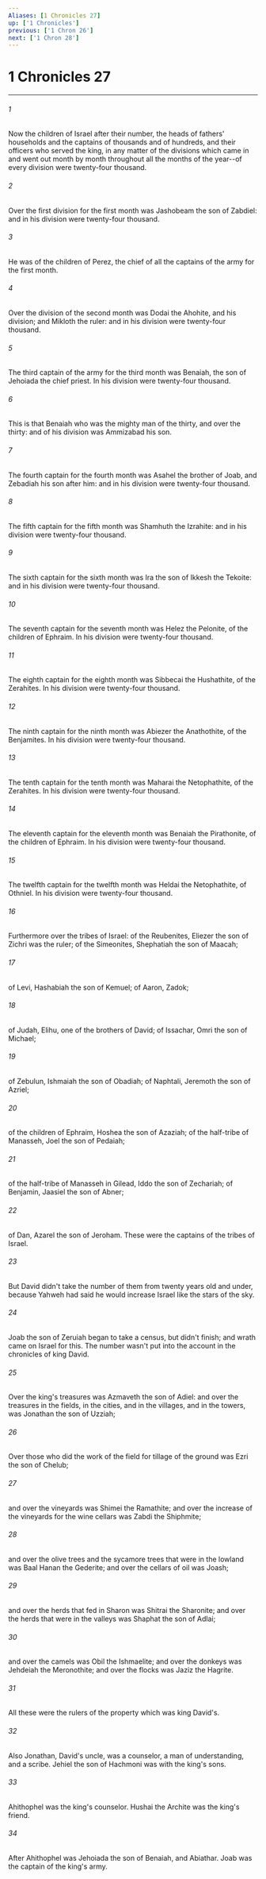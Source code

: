 ```yaml
---
Aliases: [1 Chronicles 27]
up: ['1 Chronicles']
previous: ['1 Chron 26']
next: ['1 Chron 28']
---
```

# 1 Chronicles 27
***





###### 1 

Now the children of Israel after their number, the heads of fathers' households and the captains of thousands and of hundreds, and their officers who served the king, in any matter of the divisions which came in and went out month by month throughout all the months of the year--of every division were twenty-four thousand. 



###### 2 

Over the first division for the first month was Jashobeam the son of Zabdiel: and in his division were twenty-four thousand. 



###### 3 

He was of the children of Perez, the chief of all the captains of the army for the first month. 



###### 4 

Over the division of the second month was Dodai the Ahohite, and his division; and Mikloth the ruler: and in his division were twenty-four thousand. 



###### 5 

The third captain of the army for the third month was Benaiah, the son of Jehoiada the chief priest. In his division were twenty-four thousand. 



###### 6 

This is that Benaiah who was the mighty man of the thirty, and over the thirty: and of his division was Ammizabad his son. 



###### 7 

The fourth captain for the fourth month was Asahel the brother of Joab, and Zebadiah his son after him: and in his division were twenty-four thousand. 



###### 8 

The fifth captain for the fifth month was Shamhuth the Izrahite: and in his division were twenty-four thousand. 



###### 9 

The sixth captain for the sixth month was Ira the son of Ikkesh the Tekoite: and in his division were twenty-four thousand. 



###### 10 

The seventh captain for the seventh month was Helez the Pelonite, of the children of Ephraim. In his division were twenty-four thousand. 



###### 11 

The eighth captain for the eighth month was Sibbecai the Hushathite, of the Zerahites. In his division were twenty-four thousand. 



###### 12 

The ninth captain for the ninth month was Abiezer the Anathothite, of the Benjamites. In his division were twenty-four thousand. 



###### 13 

The tenth captain for the tenth month was Maharai the Netophathite, of the Zerahites. In his division were twenty-four thousand. 



###### 14 

The eleventh captain for the eleventh month was Benaiah the Pirathonite, of the children of Ephraim. In his division were twenty-four thousand. 



###### 15 

The twelfth captain for the twelfth month was Heldai the Netophathite, of Othniel. In his division were twenty-four thousand. 



###### 16 

Furthermore over the tribes of Israel: of the Reubenites, Eliezer the son of Zichri was the ruler; of the Simeonites, Shephatiah the son of Maacah; 



###### 17 

of Levi, Hashabiah the son of Kemuel; of Aaron, Zadok; 



###### 18 

of Judah, Elihu, one of the brothers of David; of Issachar, Omri the son of Michael; 



###### 19 

of Zebulun, Ishmaiah the son of Obadiah; of Naphtali, Jeremoth the son of Azriel; 



###### 20 

of the children of Ephraim, Hoshea the son of Azaziah; of the half-tribe of Manasseh, Joel the son of Pedaiah; 



###### 21 

of the half-tribe of Manasseh in Gilead, Iddo the son of Zechariah; of Benjamin, Jaasiel the son of Abner; 



###### 22 

of Dan, Azarel the son of Jeroham. These were the captains of the tribes of Israel. 



###### 23 

But David didn't take the number of them from twenty years old and under, because Yahweh had said he would increase Israel like the stars of the sky. 



###### 24 

Joab the son of Zeruiah began to take a census, but didn't finish; and wrath came on Israel for this. The number wasn't put into the account in the chronicles of king David. 



###### 25 

Over the king's treasures was Azmaveth the son of Adiel: and over the treasures in the fields, in the cities, and in the villages, and in the towers, was Jonathan the son of Uzziah; 



###### 26 

Over those who did the work of the field for tillage of the ground was Ezri the son of Chelub; 



###### 27 

and over the vineyards was Shimei the Ramathite; and over the increase of the vineyards for the wine cellars was Zabdi the Shiphmite; 



###### 28 

and over the olive trees and the sycamore trees that were in the lowland was Baal Hanan the Gederite; and over the cellars of oil was Joash; 



###### 29 

and over the herds that fed in Sharon was Shitrai the Sharonite; and over the herds that were in the valleys was Shaphat the son of Adlai; 



###### 30 

and over the camels was Obil the Ishmaelite; and over the donkeys was Jehdeiah the Meronothite; and over the flocks was Jaziz the Hagrite. 



###### 31 

All these were the rulers of the property which was king David's. 



###### 32 

Also Jonathan, David's uncle, was a counselor, a man of understanding, and a scribe. Jehiel the son of Hachmoni was with the king's sons. 



###### 33 

Ahithophel was the king's counselor. Hushai the Archite was the king's friend. 



###### 34 

After Ahithophel was Jehoiada the son of Benaiah, and Abiathar. Joab was the captain of the king's army.
